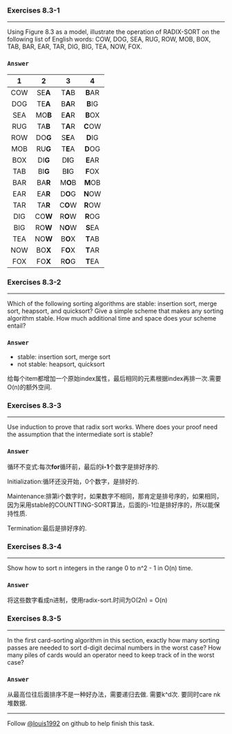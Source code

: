 ### Exercises 8.3-1
***
Using Figure 8.3 as a model, illustrate the operation of RADIX-SORT on the following list of English words: COW, DOG, SEA, RUG, ROW, MOB, BOX, TAB, BAR, EAR, TAR, DIG, BIG, TEA, NOW, FOX.

### `Answer`
 1| 2 |3 | 4 
:----:|:----:|:----:|:----:
COW | SE**A** | T**A**B | **B**AR
DOG | TE**A** | B**A**R | **B**IG
SEA | MO**B** | E**A**R | **B**OX
RUG | TA**B** | T**A**R | **C**OW
ROW | DO**G** | S**E**A | **D**IG
MOB | RU**G** | T**E**A | **D**OG
BOX | DI**G** | D**I**G | **E**AR
TAB | BI**G** | B**I**G | **F**OX
BAR | BA**R** | M**O**B | **M**OB
EAR | EA**R** | D**O**G | **N**OW
TAR | TA**R** | C**O**W | **R**OW
DIG | CO**W** | R**O**W | **R**OG
BIG | RO**W** | N**O**W | **S**EA
TEA | NO**W** | B**O**X | **T**AB
NOW | BO**X** | F**O**X | **T**AR
FOX | FO**X** | R**O**G | **T**EA

### Exercises 8.3-2
***
Which of the following sorting algorithms are stable: insertion sort, merge sort, heapsort, and quicksort? Give a simple scheme that makes any sorting algorithm stable. How much additional time and space does your scheme entail?

### `Answer`

* stable: insertion sort, merge sort
* not stable: heapsort, quicksort

给每个item都增加一个原始index属性，最后相同的元素根据index再排一次.需要O(n)的额外空间.


### Exercises 8.3-3
***
Use induction to prove that radix sort works. Where does your proof need the assumption that the intermediate sort is stable?

### `Answer`
循环不变式:每次**for**循环前，最后的**i-1**个数字是排好序的.

Initialization:循环还没开始，0个数字，是排好的.

Maintenance:排第i个数字时，如果数字不相同，那肯定是排号序的，如果相同，因为采用stable的COUNTTING-SORT算法，后面的i-1位是排好序的，所以能保持性质.

Termination:最后是排好序的.

### Exercises 8.3-4
***
Show how to sort n integers in the range 0 to n^2 - 1 in O(n) time.

### `Answer`
将这些数字看成n进制，使用radix-sort.时间为O(2n) = O(n)

### Exercises 8.3-5
***
In the first card-sorting algorithm in this section, exactly how many sorting passes are needed to sort d-digit decimal numbers in the worst case? How many piles of cards would an operator need to keep track of in the worst case?

### `Answer`
从最高位往后面排序不是一种好办法，需要递归去做. 需要k^d次. 要同时care nk堆数据.

***
Follow [@louis1992](https://github.com/gzc) on github to help finish this task.


